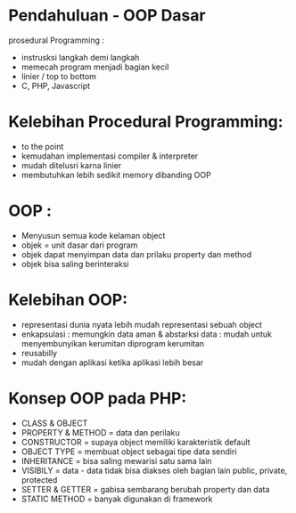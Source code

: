 # Pendahuluan - OOP Dasar
prosedural  Programming :
- instrusksi langkah demi langkah
- memecah program menjadi bagian kecil
- linier / top to bottom
- C, PHP, Javascript

# Kelebihan Procedural Programming:
- to the point
- kemudahan implementasi compiler & interpreter
- mudah ditelusri karna linier
- membutuhkan lebih sedikit memory dibanding OOP

# OOP :
- Menyusun semua kode kelaman object
- objek = unit dasar dari program
- objek dapat menyimpan data dan prilaku property dan method
- objek bisa saling berinteraksi

# Kelebihan OOP:
- representasi dunia nyata lebih mudah representasi sebuah object
- enkapsulasi : memungkin data aman & abstarksi data : mudah untuk menyembunyikan kerumitan diprogram kerumitan
- reusabilly
- mudah dengan aplikasi ketika aplikasi lebih besar

# Konsep OOP pada PHP:
- CLASS & OBJECT
- PROPERTY & METHOD = data dan perilaku
- CONSTRUCTOR = supaya object memiliki karakteristik default
- OBJECT TYPE = membuat object sebagai tipe data sendiri
- INHERITANCE = bisa saling mewarisi satu sama lain
- VISIBILY 	  = data - data tidak bisa diakses oleh bagian lain public, private, protected
- SETTER & GETTER = gabisa sembarang berubah property dan data
- STATIC METHOD = banyak digunakan di framework